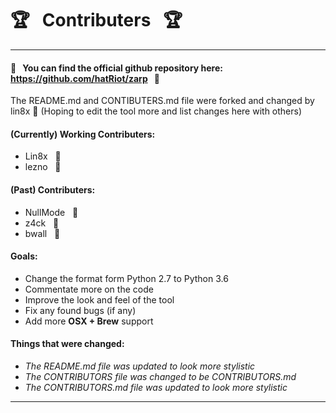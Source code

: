 # :trophy: &nbsp; Contributers &nbsp; :trophy:

--------------------------

#### :link: &nbsp; You can find the official github repository here: https://github.com/hatRiot/zarp &nbsp; :link:

The README.md and CONTIBUTERS.md file were forked and changed by lin8x :penguin:
(Hoping to edit the tool more and list changes here with others)

#### (Currently) Working Contributers:
- Lin8x &nbsp; :wine_glass:
- lezno &nbsp; :space_invader:

#### (Past) Contributers:
- NullMode &nbsp; :ghost:
- z4ck &nbsp; :school_satchel:
- bwall &nbsp; :moyai:

#### Goals:
- Change the format form Python 2.7 to Python 3.6
- Commentate more on the code
- Improve the look and feel of the tool
- Fix any found bugs (if any)
- Add more **OSX + Brew** support

#### Things that were changed:
- *The README.md file was updated to look more stylistic*
- *The CONTRIBUTORS file was changed to be CONTRIBUTORS.md*
- *The CONTRIBUTORS.md file was updated to look more stylistic*

--------------------------
